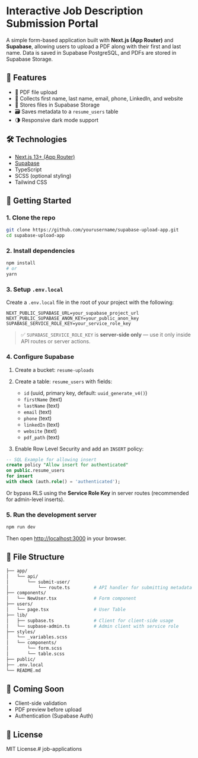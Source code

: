 # Interactive Job Description Submission Portal

A simple form-based application built with **Next.js (App Router)** and **Supabase**, allowing users to upload a PDF along with their first and last name. Data is saved in Supabase PostgreSQL, and PDFs are stored in Supabase Storage.

## 🚀 Features

- 📄 PDF file upload
- 👤 Collects first name, last name, email, phone, LinkedIn, and website
- 💾 Stores files in Supabase Storage
- 🗃️ Saves metadata to a `resume_users` table
- 🌗 Responsive dark mode support

## 🛠️ Technologies

- [Next.js 13+ (App Router)](https://nextjs.org/docs/app)
- [Supabase](https://supabase.com/)
- TypeScript
- SCSS (optional styling)
- Tailwind CSS

## 🧰 Getting Started

### 1. Clone the repo

```bash
git clone https://github.com/yourusername/supabase-upload-app.git
cd supabase-upload-app
```

### 2. Install dependencies

```bash
npm install
# or
yarn
```

### 3. Setup `.env.local`

Create a `.env.local` file in the root of your project with the following:

```env
NEXT_PUBLIC_SUPABASE_URL=your_supabase_project_url
NEXT_PUBLIC_SUPABASE_ANON_KEY=your_public_anon_key
SUPABASE_SERVICE_ROLE_KEY=your_service_role_key
```

> ✅ `SUPABASE_SERVICE_ROLE_KEY` is **server-side only** — use it only inside API routes or server actions.

### 4. Configure Supabase

1. Create a bucket: `resume-uploads`
2. Create a table: `resume_users` with fields:
   - `id` (uuid, primary key, default: `uuid_generate_v4()`)
   - `firstName` (text)
   - `lastName` (text)
   - `email` (text)
   - `phone` (text)
   - `linkedIn` (text)
   - `website` (text)
   - `pdf_path` (text)

3. Enable Row Level Security and add an `INSERT` policy:

```sql
-- SQL Example for allowing insert
create policy "Allow insert for authenticated"
on public.resume_users
for insert
with check (auth.role() = 'authenticated');
```

Or bypass RLS using the **Service Role Key** in server routes (recommended for admin-level inserts).

### 5. Run the development server

```bash
npm run dev
```

Then open [http://localhost:3000](http://localhost:3000) in your browser.

## 📁 File Structure

```bash
├── app/
│   └── api/
│       └── submit-user/
│           └── route.ts         # API handler for submitting metadata
├── components/
│   └── NewUser.tsx              # Form component
├── users/
│   └── page.tsx                 # User Table
├── lib/
│   ├── supbase.ts               # Client for client-side usage
│   └── supbase-admin.ts         # Admin client with service role
├── styles/
│   └── _variables.scss
│   └── components/
│       └── form.scss
│       └── table.scss
├── public/
├── .env.local
└── README.md
```

## 🧪 Coming Soon

- Client-side validation
- PDF preview before upload
- Authentication (Supabase Auth)

## 📄 License

MIT License.# job-applications
